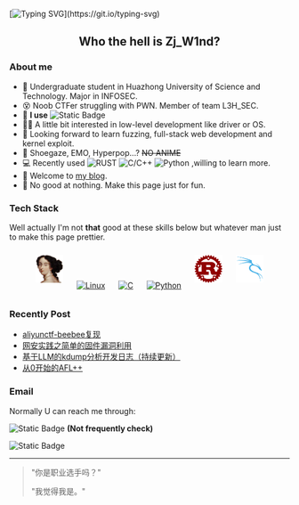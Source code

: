 [![Typing SVG](https://readme-typing-svg.demolab.com?font=Fira+Code&weight=500&size=30&duration=4000&pause=703&color=B3E0AFFF&background=CECECE00&center=true&vCenter=true&width=1000&lines=Choose+a+fucking+big+television.;Choose+life.)](https://git.io/typing-svg)
<!--EBFFE0-->
## <div align="center"> Who the hell is Zj_W1nd? </div>

### About me

- :school: Undergraduate student in Huazhong University of Science and Technology. Major in INFOSEC.
- :dizzy_face: Noob CTFer struggling with PWN. Member of team L3H_SEC.
- :ninja: **I use** ![Static Badge](https://img.shields.io/badge/Arch-blue?style=flat&logo=archlinux&logoColor=white&logoSize=auto)
- :technologist: A little bit interested in low-level development like driver or OS.
- :dart: Looking forward to learn fuzzing, full-stack web development and kernel exploit.
- :guitar: Shoegaze, EMO, Hyperpop...? ~~NO ANIME~~
- :computer: Recently used ![RUST](https://img.shields.io/badge/Rust-red?style=flat&logo=Rust&logoColor=white&logoSize=auto)  ![C/C++](https://img.shields.io/badge/C%2FC%2B%2B-blue?style=flat&logo=C&logoColor=white&logoSize=auto)  ![Python](https://img.shields.io/badge/Python-grey?style=flat&logo=python&logoColor=white&logoSize=auto) ,willing to learn more.
- :notebook: Welcome to [my blog](https://zjw1nd.github.io).
- :clown_face: No good at nothing. Make this page just for fun.


### Tech Stack
Well actually I'm not **that** good at these skills below but whatever man just to make this page prettier.
<div align="center">  
<a href="https://hex-rays.com/ida-pro" target="_blank"><img style="margin: 10px" src="/images/IDA.png" alt="Rust" height="50" /></a>  
<a href="https://www.linux.org/" target="_blank"><img style="margin: 10px" src="https://profilinator.rishav.dev/skills-assets/linux-original.svg" alt="Linux" height="50" /></a>  
<a href="https://www.cprogramming.com/" target="_blank"><img style="margin: 10px" src="https://profilinator.rishav.dev/skills-assets/c-original.svg" alt="C" height="50" /></a>  
<a href="https://www.python.org/" target="_blank"><img style="margin: 10px" src="https://profilinator.rishav.dev/skills-assets/python-original.svg" alt="Python" height="50" /></a>  
<a href="https://www.rust-lang.org/" target="_blank"><img style="margin: 10px" src="/images/rust.png" alt="Rust" height="50" /></a> 
<a href="https" target="_blank"><img style="margin: 10px" src="/images/kali.png" alt="Rust" height="50" /></a>
</div>

### Recently Post
<!-- BLOG-POST-LIST:START -->
- [aliyunctf-beebee复现](https://zjw1nd.github.io/2025/06/08/aliyunctf-beebee%E5%A4%8D%E7%8E%B0/)
- [网安实践之简单的固件漏洞利用](https://zjw1nd.github.io/2025/05/19/%E7%BD%91%E5%AE%89%E5%AE%9E%E8%B7%B5%E4%B9%8B%E7%AE%80%E5%8D%95%E7%9A%84%E5%9B%BA%E4%BB%B6%E6%BC%8F%E6%B4%9E%E5%88%A9%E7%94%A8/)
- [基于LLM的kdump分析开发日志（持续更新）](https://zjw1nd.github.io/2025/04/30/%E5%9F%BA%E4%BA%8ELLM%E7%9A%84kdump%E5%88%86%E6%9E%90%E5%BC%80%E5%8F%91%E6%97%A5%E5%BF%97%EF%BC%88%E6%8C%81%E7%BB%AD%E6%9B%B4%E6%96%B0%EF%BC%89/)
- [从0开始的AFL++](https://zjw1nd.github.io/2025/04/30/%E4%BB%8E0%E5%BC%80%E5%A7%8B%E7%9A%84AFLPlusPlus/)
<!-- BLOG-POST-LIST:END -->

### Email
Normally U can reach me through:

<img alt="Static Badge" src="https://img.shields.io/badge/gmail-red?style=plastic&logo=Gmail&logoColor=white&logoSize=auto&link=zjl3061687415%40gmail.com"> **(Not frequently check)**

<img alt="Static Badge" src="https://img.shields.io/badge/QQmail-blue?style=plastic&logo=mailbox.org&logoColor=white&logoSize=auto&link=zj_w1nd%40qq.com">

***
> "你是职业选手吗？"
> 
> "我觉得我是。"

<!--
**ZjW1nd/ZjW1nd** is a ✨ _special_ ✨ repository because its `README.md` (this file) appears on your GitHub profile.

Here are some ideas to get you started:

- 🔭 I’m currently working on ...
- 🌱 I’m currently learning ...
- 👯 I’m looking to collaborate on ...
- 🤔 I’m looking for help with ...
- 💬 Ask me about ...
- 📫 How to reach me: ...
- 😄 Pronouns: ...
- ⚡ Fun fact: ...
-->
